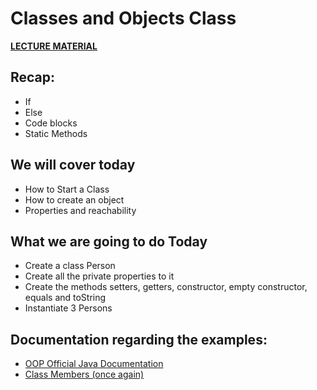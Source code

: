# Classes and Objects Class

**[LECTURE MATERIAL](http://kitlei.web.elte.hu/segedanyagok/foliak/java/en-java-bsc/02object-orientation.pdf)**

## Recap:
- If
- Else
- Code blocks
- Static Methods


## We will cover today
* How to Start a Class
* How to create an object
* Properties and reachability



## What we are going to do Today
* Create a class Person
* Create all the private properties to it
* Create the methods setters, getters, constructor, empty constructor, equals and toString
* Instantiate 3 Persons



## Documentation regarding the examples:
* [OOP Official Java Documentation](https://docs.oracle.com/javase/tutorial/java/concepts/)
* [Class Members (once again)](https://docs.oracle.com/javase/tutorial/java/javaOO/classvars.html)
